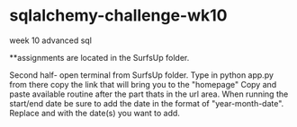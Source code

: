 # sqlalchemy-challenge-wk10
week 10 advanced sql


**assignments are located in the SurfsUp folder.

Second half- open terminal from SurfsUp folder. Type in python app.py from there copy the link that will bring you to the "homepage"
Copy and paste available routine after the part thats in the url area. 
When running the start/end date be sure to add the date in the format of "year-month-date". Replace <start> and <end> with the date(s) you want to add. 

